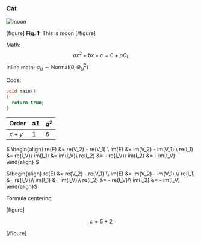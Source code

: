 ### Cat

![moon](https://live.staticflickr.com/65535/50072317982_a0e1cf652c_z.jpg "moon")

[figure]
**Fig. 1:** This is moon
[/figure]

Math:
$$
a x^2 + bx + c = 0 + \rho C_L \tag{1.123}
$$
Inline math: $\sigma_U \sim \mathrm{Normal}(0, \Theta_U^2)$

Code:

```c++
void main()
{
  return true;
}
```

| Order   | a1 | $a^2$ |
| --------- | ------- | ------- |
| $x+y$ | 1 | $6$ |

$
\begin{align}
re(E) &= re(V_2) - re(V_1) \\
im(E) &= im(V_2) - im(V_1) \\
re(I_1) &= re(I_V)\\
im(I_1) &= im(I_V)\\
re(I_2) &= - re(I_V)\\
im(I_2) &= - im(I_V)
\end{align}
$

$\begin{align}
re(E) &= re(V_2) - re(V_1) \\
im(E) &= im(V_2) - im(V_1) \\
re(I_1) &= re(I_V)\\
im(I_1) &= im(I_V)\\
re(I_2) &= - re(I_V)\\
im(I_2) &= - im(I_V)
\end{align}$

Formula centering

[figure]

$$
c = 5 + 2
$$

[/figure]